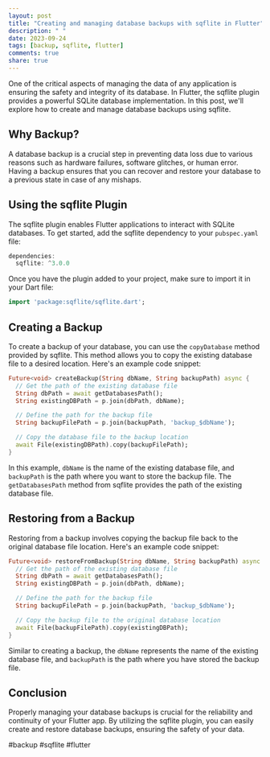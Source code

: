 ```yaml
---
layout: post
title: "Creating and managing database backups with sqflite in Flutter"
description: " "
date: 2023-09-24
tags: [backup, sqflite, flutter]
comments: true
share: true
---
```


One of the critical aspects of managing the data of any application is ensuring the safety and integrity of its database. In Flutter, the sqflite plugin provides a powerful SQLite database implementation. In this post, we'll explore how to create and manage database backups using sqflite.

## Why Backup?

A database backup is a crucial step in preventing data loss due to various reasons such as hardware failures, software glitches, or human error. Having a backup ensures that you can recover and restore your database to a previous state in case of any mishaps.

## Using the sqflite Plugin

The sqflite plugin enables Flutter applications to interact with SQLite databases. To get started, add the sqflite dependency to your `pubspec.yaml` file:

```dart
dependencies:
  sqflite: ^3.0.0
```

Once you have the plugin added to your project, make sure to import it in your Dart file:

```dart
import 'package:sqflite/sqflite.dart';
```

## Creating a Backup

To create a backup of your database, you can use the `copyDatabase` method provided by sqflite. This method allows you to copy the existing database file to a desired location. Here's an example code snippet:

```dart
Future<void> createBackup(String dbName, String backupPath) async {
  // Get the path of the existing database file
  String dbPath = await getDatabasesPath();
  String existingDBPath = p.join(dbPath, dbName);

  // Define the path for the backup file
  String backupFilePath = p.join(backupPath, 'backup_$dbName');

  // Copy the database file to the backup location
  await File(existingDBPath).copy(backupFilePath);
}
```

In this example, `dbName` is the name of the existing database file, and `backupPath` is the path where you want to store the backup file. The `getDatabasesPath` method from sqflite provides the path of the existing database file.

## Restoring from a Backup

Restoring from a backup involves copying the backup file back to the original database file location. Here's an example code snippet:

```dart
Future<void> restoreFromBackup(String dbName, String backupPath) async {
  // Get the path of the existing database file
  String dbPath = await getDatabasesPath();
  String existingDBPath = p.join(dbPath, dbName);

  // Define the path for the backup file
  String backupFilePath = p.join(backupPath, 'backup_$dbName');

  // Copy the backup file to the original database location
  await File(backupFilePath).copy(existingDBPath);
}
```

Similar to creating a backup, the `dbName` represents the name of the existing database file, and `backupPath` is the path where you have stored the backup file.

## Conclusion

Properly managing your database backups is crucial for the reliability and continuity of your Flutter app. By utilizing the sqflite plugin, you can easily create and restore database backups, ensuring the safety of your data.

#backup #sqflite #flutter